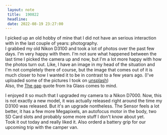 ```yaml
---
 layout: note
 title:  190822
 headline:
 date: 2022-08-19 23:27:00
---
```


I picked up an old hobby of mine that I did not have an serious interaction with in the last couple of years: photography.  
I grabbed my old Nikon D3100 and took a lot of photos over the past few days. I'm very happy with them. I'm not sure what happened between the last time I picked the camera up and now, but I'm a lot more happy with how the photos turn out. Like, I have an image in my head of the situation and I'm not completely there of course, but the image that comes out of it is much closer to how I wanted it to be in contrast to a few years ago. (I've uploaded some of the pictures I took on [unsplash](https://unsplash.com/@_chrispop))  
Also, the [The gap](https://vimeo.com/85040589) quote from Ira Glass comes to mind.

I enjoyed it so much that I upgraded my camera to a Nikon D7000. Now, this is not exactly a new model, it was actually released right around the time my D3100 was released. But it's an upgrade nontheless. The Sensor feels a lot better, it has a few more Megapixels, an autofocus motor in the body, two SD Card slots and probably some more stuff I don't know about yet.  
Took it out today and really liked it. Also orderd a battery grip for our upcoming trip with the camper van.
